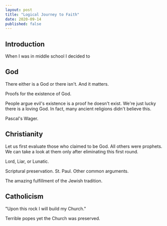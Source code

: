 ```yaml
---
layout: post
title: "Logical Journey to Faith"
date: 2020-09-14
published: false
---
```


## Introduction

When I was in middle school I decided to

## God

There either is a God or there isn't. And it matters.

Proofs for the existence of God.

People argue evil's existence is a proof he doesn't exist. We're just lucky there is a loving God. In fact, many ancient religions didn't believe this.

Pascal's Wager.

## Christianity

Let us first evaluate those who claimed to be God. All others were prophets. We can take a look at them only after eliminating this first round.

Lord, Liar, or Lunatic.

Scriptural preservation. St. Paul. Other common arguments.

The amazing fulfillment of the Jewish tradition.

## Catholicism

"Upon this rock I will build my Church."

Terrible popes yet the Church was preserved.
